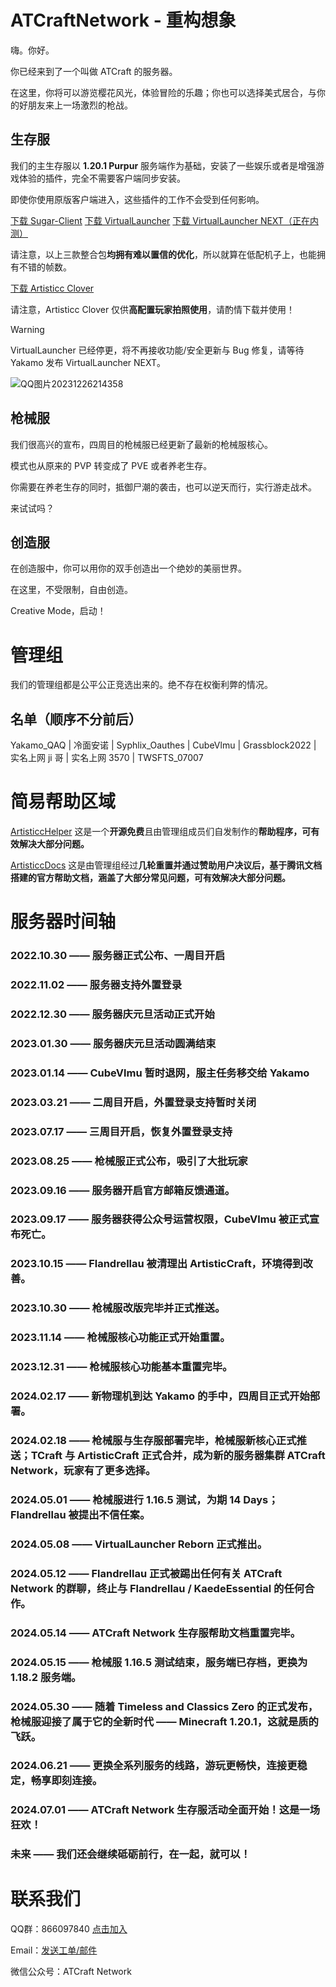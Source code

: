 # ATCraftNetwork - 重构想象

嗨。你好。

你已经来到了一个叫做 ATCraft 的服务器。

在这里，你将可以游览樱花风光，体验冒险的乐趣；你也可以选择美式居合，与你的好朋友来上一场激烈的枪战。

## 生存服

我们的主生存服以 **1.20.1 Purpur** 服务端作为基础，安装了一些娱乐或者是增强游戏体验的插件，完全不需要客户端同步安装。

即使你使用原版客户端进入，这些插件的工作不会受到任何影响。

[下载 Sugar-Client](https://sugar.yaka.fun) [下载 VirtualLauncher](http://vl.atforever.world) [下载 VirtualLauncher NEXT（正在内测）](#)

请注意，以上三款整合包**均拥有难以置信的优化**，所以就算在低配机子上，也能拥有不错的帧数。

[下载 Artisticc Clover](https://www.123pan.com/s/BMLdjv-rwP0H.html)

请注意，Artisticc Clover 仅供**高配置玩家拍照使用**，请酌情下载并使用！

> [!WARNING]
> VirtualLauncher 已经停更，将不再接收功能/安全更新与 Bug 修复，请等待 Yakamo 发布 VirtualLauncher NEXT。

![QQ图片20231226214358](https://github.com/ArtisticCraft/.github/assets/119282947/4e7e98e2-9058-40aa-bb71-0f3498c4ebfd)

## 枪械服

我们很高兴的宣布，四周目的枪械服已经更新了最新的枪械服核心。

模式也从原来的 PVP 转变成了 PVE 或者养老生存。

你需要在养老生存的同时，抵御尸潮的袭击，也可以逆天而行，实行游走战术。

来试试吗？

## 创造服

在创造服中，你可以用你的双手创造出一个绝妙的美丽世界。

在这里，不受限制，自由创造。

Creative Mode，启动！

# 管理组

我们的管理组都是公平公正竞选出来的。绝不存在权衡利弊的情况。

## 名单（顺序不分前后）

Yakamo_QAQ | 冷面安诺 | Syphlix_Oauthes | CubeVlmu | Grassblock2022 | 实名上网 ji 哥 | 实名上网 3570 | TWSFTS_07007

# 简易帮助区域

[ArtisticcHelper](https://github.com/ArtisticCraft/ArtisticcHelper) 这是一个**开源免费**且由管理组成员们自发制作的**帮助程序，可有效解决大部分问题。**

[ArtisticcDocs](https://docs.qq.com/doc/DSWt4d1ZObHNud0xR) 这是由管理组经过**几轮重置并通过赞助用户决议后，基于腾讯文档搭建的官方帮助文档，涵盖了大部分常见问题，可有效解决大部分问题。**

# 服务器时间轴

### 2022.10.30 —— 服务器正式公布、一周目开启

### 2022.11.02 —— 服务器支持外置登录

### 2022.12.30 —— 服务器庆元旦活动正式开始

### 2023.01.30 —— 服务器庆元旦活动圆满结束

### 2023.01.14 —— CubeVlmu 暂时退网，服主任务移交给 Yakamo

### 2023.03.21 —— 二周目开启，外置登录支持暂时关闭

### 2023.07.17 —— 三周目开启，恢复外置登录支持

### 2023.08.25 —— 枪械服正式公布，吸引了大批玩家

### 2023.09.16 —— 服务器开启官方邮箱反馈通道。

### 2023.09.17 —— 服务器获得公众号运营权限，CubeVlmu 被正式宣布死亡。

### 2023.10.15 —— Flandrellau 被清理出 ArtisticCraft，环境得到改善。

### 2023.10.30 —— 枪械服改版完毕并正式推送。

### 2023.11.14 —— 枪械服核心功能正式开始重置。

### 2023.12.31 —— 枪械服核心功能基本重置完毕。

### 2024.02.17 —— 新物理机到达 Yakamo 的手中，四周目正式开始部署。

### 2024.02.18 —— 枪械服与生存服部署完毕，枪械服新核心正式推送；TCraft 与 ArtisticCraft 正式合并，成为新的服务器集群 ATCraft Network，玩家有了更多选择。

### 2024.05.01 —— 枪械服进行 1.16.5 测试，为期 14 Days；Flandrellau 被提出不信任案。

### 2024.05.08 —— VirtualLauncher Reborn 正式推出。

### 2024.05.12 —— Flandrellau 正式被踢出任何有关 ATCraft Network 的群聊，终止与 Flandrellau / KaedeEssential 的任何合作。

### 2024.05.14 —— ATCraft Network 生存服帮助文档重置完毕。

### 2024.05.15 —— 枪械服 1.16.5 测试结束，服务端已存档，更换为 1.18.2 服务端。

### 2024.05.30 —— 随着 Timeless and Classics Zero 的正式发布，枪械服迎接了属于它的全新时代 —— Minecraft 1.20.1，这就是质的飞跃。

### 2024.06.21 —— 更换全系列服务的线路，游玩更畅快，连接更稳定，畅享即刻连接。

### 2024.07.01 —— ATCraft Network 生存服活动全面开始！这是一场狂欢！

### 未来 —— 我们还会继续砥砺前行，在一起，就可以！

# 联系我们

QQ群：866097840 [点击加入](http://qm.qq.com/cgi-bin/qm/qr?_wv=1027&k=9_UlZ92kUjnqgivfYEt-_-SlVhCFPu2l&authKey=NTDDzpcZrSlukHbBz1aBvOt7l4177HtU4nj%2F3bAr%2BlwThBt7TDuoJmXa9AcG5NA7&noverify=0&group_code=805950688)

Email：[发送工单/邮件](mailto:ArtisticCraftOffical@proton.me)

微信公众号：ATCraft Network
